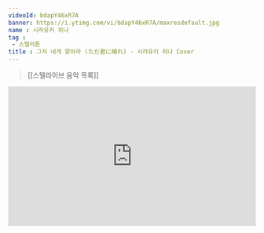 ```yaml
---
videoId: bdapY46xR7A
banner: https://i.ytimg.com/vi/bdapY46xR7A/maxresdefault.jpg
name : 시라유키 히나
tag : 
 - 스텔라툰
title : 그저 네게 맑아라 (ただ君に晴れ) - 시라유키 히나 Cover
---
```

> [[스텔라이브 음악 목록]]
<div style="position:relative;width:100%;padding-bottom:56.25%"><iframe style="width:100%;height:100%; position:absolute"  src="https://www.youtube.com/embed/bdapY46xR7A"  frameborder="0" allow="accelerometer; autoplay; clipboard-write; encrypted-media; gyroscope; picture-in-picture; web-share" allowfullscreen></iframe></div>